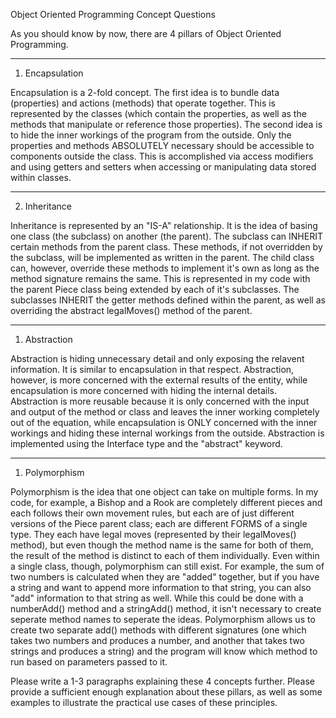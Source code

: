 Object Oriented Programming Concept Questions

As you should know by now, there are 4 pillars of Object Oriented Programming.

********************
1. Encapsulation

Encapsulation is a 2-fold concept.  The first idea is to bundle data (properties) and actions (methods)
that operate together.  This is represented by the classes (which contain the properties, as well as the
methods that manipulate or reference those properties).  The second idea is to hide the inner workings of
the program from the outside.  Only the properties and methods ABSOLUTELY necessary should be accessible
to components outside the class.  This is accomplished via access modifiers and using getters and setters
when accessing or manipulating data stored within classes.


********************
2. Inheritance

Inheritance is represented by an "IS-A" relationship.  It is the idea of basing one class (the subclass) on
another (the parent).  The subclass can INHERIT certain methods from the parent class.  These methods, if
not overridden by the subclass, will be implemented as written in the parent.  The child class can, 
however, override these methods to implement it's own as long as the method signature remains the same.
This is represented in my code with the parent Piece class being extended by each of it's subclasses.  The 
subclasses INHERIT the getter methods defined within the parent, as well as overriding the abstract 
legalMoves() method of the parent.


********************
1. Abstraction

Abstraction is hiding unnecessary detail and only exposing the relavent information.  It is similar to
encapsulation in that respect.  Abstraction, however, is more concerned with the external results of the 
entity, while encapsulation is more concerned with hiding the internal details.  Abstraction is more reusable because it is only concerned with the input and output of the method or class and leaves the inner working completely out of the equation, while encapsulation is ONLY concerned with the inner workings and hiding these internal workings from the outside.  Abstraction is implemented using the Interface type and the "abstract" keyword.



********************
1. Polymorphism

Polymorphism is the idea that one object can take on multiple forms.  In my code, for example, a Bishop and a Rook are completely different pieces and each follows their own movement rules, but each are of just different versions of the Piece parent class; each are different FORMS of a single type.  They each have legal moves (represented by their legalMoves() method), but even though the method name is the same for both of them, the result of the method is distinct to each of them individually.  Even within a single class, though, polymorphism can still exist.  For example, the sum of two numbers is calculated when they are "added" together, but if you have a string and want to append more information to that string, you can also "add" information to that string as well.  While this could be done with a numberAdd() method and a stringAdd() method, it isn't necessary to create seperate method names to seperate the ideas.  Polymorphism allows us to create two separate add() methods with different signatures (one which takes two numbers and produces a number, and another that takes two strings and produces a string) and the program will know which method to run based on parameters passed to it.






Please write a 1-3 paragraphs explaining these 4 concepts further.  Please provide a sufficient enough explanation about these pillars, as well as some examples to illustrate the practical use cases of these principles.  




